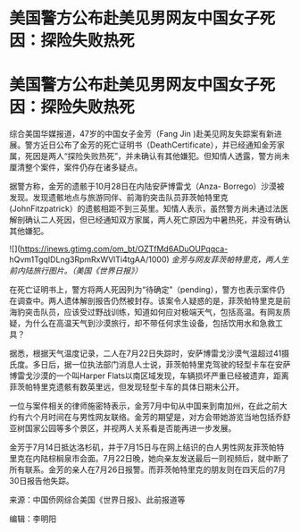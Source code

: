 # 美国警方公布赴美见男网友中国女子死因：探险失败热死

# 美国警方公布赴美见男网友中国女子死因：探险失败热死

综合美国华媒报道，47岁的中国女子金芳（Fang Jin
)赴美见网友失踪案有新进展。警方近日公布了金芳的死亡证明书（DeathCertificate），并已经通知金芳家属，死因是两人“探险失败热死”，并未确认有其他嫌犯。但知情人透露，警方尚未厘清整个案件，案件仍存在诸多疑点。

据警方称，金芳的遗骸于10月28日在内陆安萨博雷戈（Anza-
Borrego）沙漠被发现。发现遗骸地点与旅游同伴、前海豹突击队员菲茨帕特里克(JohnFitzpatrick）的遗骸相距不到三英里。知情人表示，虽然警方尚未通过法医解剖确认二人死因，但已经通知双方家属，两人死亡原因为中暑热死，并没有确认其他嫌犯。

![](https://inews.gtimg.com/om_bt/OZTfMd6ADuOUPqqca-
hQvm1TgqIDLng3RpmRxWVlTi4tgAA/1000) _金芳与网友菲茨帕特里克，两人生前内陆旅行图片。（美国《世界日报》）_

在死亡证明书上，警方将两人死因列为“待确定”（pending），警方也表示案件仍在调查中。两人遗体解剖报告仍然被封存。该案令人疑惑的是，菲茨帕特里克是前海豹突击队员，应该受过野战训练，知道如何应对极端天气，包括高温。有网友质疑，为什么在高温天气到沙漠旅行，却不带任何求生设备，包括饮用水和急救工具？

据悉，根据天气温度记录，二人在7月22日失踪时，安萨博雷戈沙漠气温超过41摄氏度。多日后，据一位执法部门消息人士说，菲茨帕特里克驾驶的轻型卡车在安萨博雷戈沙漠的一个叫Harper
Flats以南区域发现，车辆损坏严重已经被遗弃，距离菲茨帕特里克遗骸有数英里远，但发现轻型卡车的具体日期未公开。

一位与案件相关的律师施密特表示，金芳7月中旬从中国来到南加州，在此之前大约有六个月时间在与男性网友联络。金芳的期望是，对方会带她游览当地包括乔舒亚树国家公园等多个景区，并视两人关系看是否能再进一步发展。

金芳于7月14日抵达洛杉矶，并于7月15日与在网上结识的白人男性网友菲茨帕特里克在内陆棕榈泉市会面。7月22日晚，她向亲友发送最后一则视频后，就中断了所有联系。金芳的亲人在7月26日报警。而菲茨帕特里克的朋友则在四天后的7月30日报告他失踪。

来源：中国侨网综合美国《世界日报》、此前报道等

编辑：李明阳

